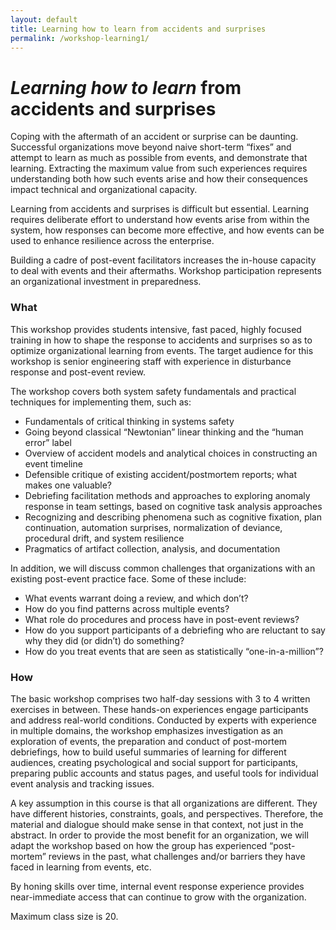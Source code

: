 ```yaml
---
layout: default
title: Learning how to learn from accidents and surprises
permalink: /workshop-learning1/
---
```


# _Learning how to learn_ from accidents and surprises

Coping with the aftermath of an accident or surprise can be daunting. Successful organizations move beyond naive short-term “fixes” and attempt to learn as much as possible from events, and demonstrate that learning. Extracting the maximum value from such experiences requires understanding both how such events arise and how their consequences impact technical and organizational capacity.

Learning from accidents and surprises is difficult but essential. Learning requires deliberate effort to understand how events arise from within the system, how responses can become more effective, and how events can be used to enhance resilience across the enterprise.

Building a cadre of post-event facilitators increases the in-house capacity to deal with events and their aftermaths. Workshop participation represents an organizational investment in preparedness.

### **What**

This workshop provides students intensive, fast paced, highly focused training in how to shape the response to accidents and surprises so as to optimize organizational learning from events. The target audience for this workshop is senior engineering staff with experience in disturbance response and post-event review.  

The workshop covers both system safety fundamentals and practical techniques for implementing them, such as:

* Fundamentals of critical thinking in systems safety
* Going beyond classical “Newtonian” linear thinking and the “human error” label
* Overview of accident models and analytical choices in constructing an event timeline
* Defensible critique of existing accident/postmortem reports; what makes one valuable?
* Debriefing facilitation methods and approaches to exploring anomaly response in team settings, based on cognitive task analysis approaches
* Recognizing and describing phenomena such as cognitive fixation, plan continuation, automation surprises, normalization of deviance, procedural drift, and system resilience
* Pragmatics of artifact collection, analysis, and documentation

In addition, we will discuss common challenges that organizations with an existing post-event practice face. Some of these include:

* What events warrant doing a review, and which don’t?
* How do you find patterns across multiple events?
* What role do procedures and process have in post-event reviews?
* How do you support participants of a debriefing who are reluctant to say why they did (or didn’t) do something?
* How do you treat events that are seen as statistically “one-in-a-million”?


### **How**

The basic workshop comprises two half-day sessions with 3 to 4 written exercises in between. These hands-on experiences engage participants and address real-world conditions. Conducted by experts with experience in multiple domains, the workshop emphasizes investigation as an exploration of events, the preparation and conduct of post-mortem debriefings, how to build useful summaries of learning for different audiences, creating psychological and social support for participants, preparing public accounts and status pages, and useful tools for individual event analysis and tracking issues.

A key assumption in this course is that all organizations are different. They have different histories, constraints, goals, and perspectives. Therefore, the material and dialogue should make sense in that context, not just in the abstract. In order to provide the most benefit for an organization, we will adapt the workshop based on how the group has experienced “post-mortem” reviews in the past, what challenges and/or barriers they have faced in learning from events, etc.

By honing skills over time, internal event response experience provides near-immediate access that can continue to grow with the organization.

Maximum class size is 20.

